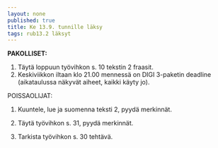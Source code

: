 ```yaml
---
layout: none
published: true
title: Ke 13.9. tunnille läksy
tags: rub13.2 läksyt
---
```

**PAKOLLISET:**

1. Täytä loppuun työvihkon s. 10 tekstin 2 fraasit.
2. Keskiviikkon iltaan klo 21.00 mennessä on DIGI 3-paketin deadline (aikataulussa näkyvät aiheet, kaikki käyty jo).

POISSAOLIJAT:

1. Kuuntele, lue ja suomenna teksti 2, pyydä merkinnät.

2. Täytä työvihkon s. 31, pyydä merkinnät.

3. Tarkista työvihkon s. 30 tehtävä.



